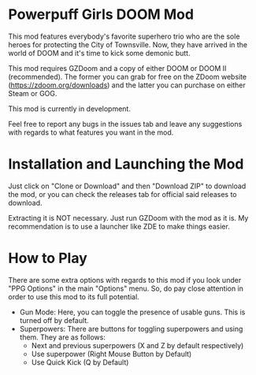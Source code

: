 # Powerpuff Girls DOOM Mod

This mod features everybody's favorite superhero trio who are the sole heroes for protecting the City of Townsville. Now, they have arrived in the world of DOOM and it's time to kick some demonic butt.

This mod requires GZDoom and a copy of either DOOM or DOOM II (recommended). The former you can grab for free on the ZDoom website (https://zdoom.org/downloads) and the latter you can purchase on either Steam or GOG.

This mod is currently in development.

Feel free to report any bugs in the issues tab and leave any suggestions with regards to what features you want in the mod.

# Installation and Launching the Mod

Just click on "Clone or Download" and then "Download ZIP" to download the mod, or you can check the releases tab for official said releases to download. 

Extracting it is NOT necessary. Just run GZDoom with the mod as it is. My recommendation is to use a launcher like ZDE to make things easier.

# How to Play

There are some extra options with regards to this mod if you look under "PPG Options" in the main "Options" menu. So, do pay close attention in order to use this mod to its full potential.

- Gun Mode: Here, you can toggle the presence of usable guns. This is turned off by default.
- Superpowers: There are buttons for toggling superpowers and using them. They are as follows:
  - Next and previous superpowers (X and Z by default respectively)
  - Use superpower (Right Mouse Button by Default)
  - Use Quick Kick (Q by Default)

